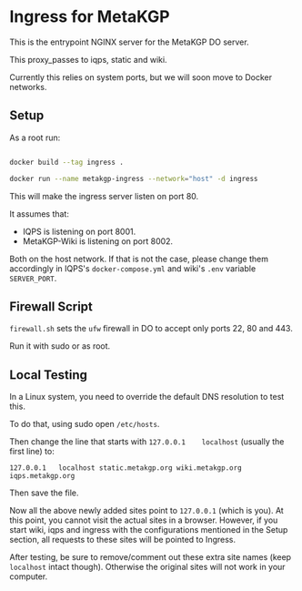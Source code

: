 # Ingress for MetaKGP

This is the entrypoint NGINX server for the MetaKGP DO server.

This proxy_passes to iqps, static and wiki.

Currently this relies on system ports, but we will soon move to Docker networks.

## Setup

As a root run:

```bash

docker build --tag ingress .

docker run --name metakgp-ingress --network="host" -d ingress
```

This will make the ingress server listen on port 80.

It assumes that:

- IQPS is listening on port 8001.
- MetaKGP-Wiki is listening on port 8002.

Both on the host network.
If that is not the case, please change them accordingly in
IQPS's `docker-compose.yml` and
wiki's `.env` variable `SERVER_PORT`.


## Firewall Script

`firewall.sh` sets the `ufw` firewall in DO to accept only ports 22, 80 and 443.

Run it with sudo or as root.

## Local Testing

In a Linux system, you need to override the default DNS resolution to test this.

To do that, using sudo open `/etc/hosts`.

Then change the line that starts with `127.0.0.1    localhost` (usually the first line)
to:

```
127.0.0.1   localhost static.metakgp.org wiki.metakgp.org iqps.metakgp.org
```
Then save the file.

Now all the above newly added sites point to `127.0.0.1` (which is you).
At this point, you cannot visit the actual sites in a browser.
However, if you start wiki, iqps and ingress with the configurations mentioned in the Setup section,
all requests to these sites will be pointed to Ingress.

After testing, be sure to remove/comment out these extra site names (keep `localhost` intact though).
Otherwise the original sites will not work in your computer.

